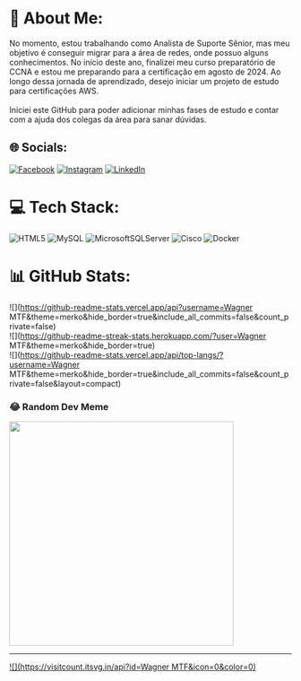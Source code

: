# 💫 About Me:
No momento, estou trabalhando como Analista de Suporte Sênior, mas meu objetivo é conseguir migrar para a área de redes, onde possuo alguns conhecimentos. No início deste ano, finalizei meu curso preparatório de CCNA e estou me preparando para a certificação em agosto de 2024. Ao longo dessa jornada de aprendizado, desejo iniciar um projeto de estudo para certificações AWS.<br><br>Iniciei este GitHub para poder adicionar minhas fases de estudo e contar com a ajuda dos colegas da área para sanar dúvidas.


## 🌐 Socials:
[![Facebook](https://img.shields.io/badge/Facebook-%231877F2.svg?logo=Facebook&logoColor=white)](https://facebook.com/www.facebook.com/wagnermatheusdefaria) [![Instagram](https://img.shields.io/badge/Instagram-%23E4405F.svg?logo=Instagram&logoColor=white)](https://instagram.com/www.instagram.com/_wpaje/?next=%2F) [![LinkedIn](https://img.shields.io/badge/LinkedIn-%230077B5.svg?logo=linkedin&logoColor=white)](https://linkedin.com/in/www.linkedin.com/in/wagner-matheus-de-faria-323805221/) 

# 💻 Tech Stack:
![HTML5](https://img.shields.io/badge/html5-%23E34F26.svg?style=flat&logo=html5&logoColor=white) ![MySQL](https://img.shields.io/badge/mysql-4479A1.svg?style=flat&logo=mysql&logoColor=white) ![MicrosoftSQLServer](https://img.shields.io/badge/Microsoft%20SQL%20Server-CC2927?style=flat&logo=microsoft%20sql%20server&logoColor=white) ![Cisco](https://img.shields.io/badge/cisco-%23049fd9.svg?style=flat&logo=cisco&logoColor=black) ![Docker](https://img.shields.io/badge/docker-%230db7ed.svg?style=flat&logo=docker&logoColor=white)
# 📊 GitHub Stats:
![](https://github-readme-stats.vercel.app/api?username=Wagner MTF&theme=merko&hide_border=true&include_all_commits=false&count_private=false)<br/>
![](https://github-readme-streak-stats.herokuapp.com/?user=Wagner MTF&theme=merko&hide_border=true)<br/>
![](https://github-readme-stats.vercel.app/api/top-langs/?username=Wagner MTF&theme=merko&hide_border=true&include_all_commits=false&count_private=false&layout=compact)

### 😂 Random Dev Meme
<img src='https://memer-new.vercel.app/' style="height: 400px;"/>

---
[![](https://visitcount.itsvg.in/api?id=Wagner MTF&icon=0&color=0)](https://visitcount.itsvg.in)

<!-- Proudly created with GPRM ( https://gprm.itsvg.in ) -->